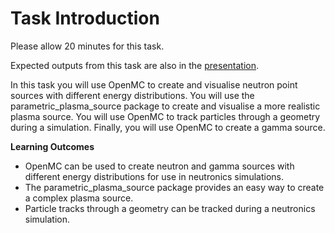 # Task Introduction

Please allow 20 minutes for this task.

Expected outputs from this task are also in the [presentation](https://slides.com/neutronics_workshop/neutronics_workshop/#/5).

In this task you will use OpenMC to create and visualise neutron point sources with different energy distributions. You will use the parametric_plasma_source package to create and visualise a more realistic plasma source. You will use OpenMC to track particles through a geometry during a simulation. Finally, you will use OpenMC to create a gamma source.

**Learning Outcomes**

- OpenMC can be used to create neutron and gamma sources with different energy distributions for use in neutronics simulations.
- The parametric_plasma_source package provides an easy way to create a complex plasma source.
- Particle tracks through a geometry can be tracked during a neutronics simulation.
